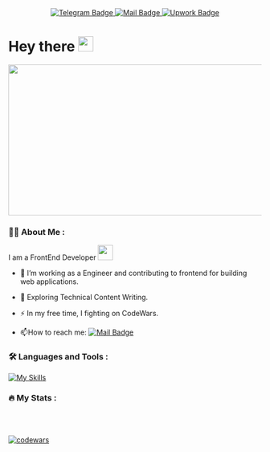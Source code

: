 <div id="badges" align="center">
  <a href="https://t.me/Zhilyasov">
    <img src="https://img.shields.io/badge/Telegram-2CA5E0?style=for-the-badge&logo=telegram&logoColor=white" alt="Telegram Badge"/>
  </a>
  <a href="mailto:zhilyasovit@gmail.com">
    <img src="https://img.shields.io/badge/Gmail-D14836?style=for-the-badge&logo=gmail&logoColor=white" alt="Mail Badge"/>
  </a>
  <a href="https://www.upwork.com/freelancers/~013f05fc39d7015c50">
    <img src="https://img.shields.io/badge/UpWork-6FDA44?style=for-the-badge&logo=Upwork&logoColor=white" alt="Upwork Badge"/>
  </a>
</div>
<div align="center">
  <img src="https://komarev.com/ghpvc/?username=Zhilyasov&style=flat-square&color=blue" alt=""/>
</div>

<h1>
  Hey there
  <img src="https://media.giphy.com/media/hvRJCLFzcasrR4ia7z/giphy.gif" width="30px"/>  
</h1>


<div align="center">
<!--   <img src="https://media.giphy.com/media/dWesBcTLavkZuG35MI/giphy.gif" width="600" height="300"/> -->
  <img src="https://media.giphy.com/media/zOvBKUUEERdNm/giphy.gif" width="600" height="300"/>
</div>

### :man_technologist: About Me :
I am a FrontEnd Developer <img src="https://media.giphy.com/media/WUlplcMpOCEmTGBtBW/giphy.gif" width="30">

- :telescope: I’m working as a Engineer and contributing to frontend for building web applications.

- :seedling: Exploring Technical Content Writing.

- :zap: In my free time, I fighting on CodeWars.

- :mailbox:How to reach me: [![Mail Badge](https://img.shields.io/badge/Gmail-D14836?style=for-the-badge&logo=gmail&logoColor=white)](mailto:zhilyasovit@gmail.com)

### :hammer_and_wrench: Languages and Tools :

[![My Skills](https://skillicons.dev/icons?i=react,js,ts,html,css,tailwind,git,webpack&perline=7)](https://skillicons.dev)


### :fire: My Stats :
<!--
[![GitHub Streak](https://streak-stats.demolab.com?user=Zhilyasov&theme=dark&background=45%2C000000%2C000000)](https://git.io/streak-stats)
-->
<br>
<!--
[![KnlnKS's LeetCode stats](https://leetcode-stats-six.vercel.app/api?username=Zhilyasov&theme=dark)](https://github.com/Zhilyasov/leetcode-stats)
-->
<br>

[![codewars](https://www.codewars.com/users/Zhilyasov/badges/large)](https://www.codewars.com/users/Zhilyasov)

<br>
<!--
![](https://github-profile-summary-cards.vercel.app/api/cards/stats?username=Zhilyasov&theme=solarized_dark)
-->
<br>
<!--
### Activity:

<picture>
  <source media="(prefers-color-scheme: dark)" srcset="https://github.com/Zhilyasov/Zhilyasov/blob/output/github-contribution-grid-snake-dark.svg" />
  <source media="(prefers-color-scheme: light)" srcset="https://github.com/Zhilyasov/Zhilyasov/blob/output/github-contribution-grid-snake.svg" />
  <img alt="github-snake" src="github-snake.svg" />
</picture>
<br>

-->

### You can write me:
<div>
  <ul>
    <a href="https://t.me/Zhilyasov">
      <img src="https://img.shields.io/badge/Telegram-2CA5E0?style=for-the-badge&logo=telegram&logoColor=white" alt="Telegram Badge"/>
    </a>
    <br>
    <a href="mailto:zhilyasovit@gmail.com">
      <img src="https://img.shields.io/badge/Gmail-D14836?style=for-the-badge&logo=gmail&logoColor=white" alt="Mail Badge"/>
    </a>
    <br>
    <a href="https://www.instagram.com/zhilyasov07" items="center">
      <img src="https://img.shields.io/badge/Instagram-E4405F?style=for-the-badge&logo=instagram&logoColor=white" alt="Instagram Badge">
    </a>
  </ul>
</div>

<br>
<br>

<!--
![soft](https://capsule-render.vercel.app/api?type=soft&color=gradient&text=Come%20again!&fontSize=40&animation=twinkling)
-->
